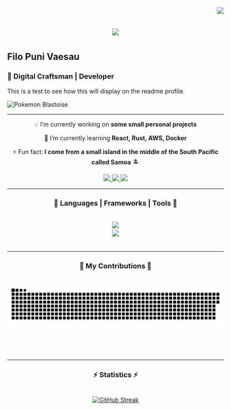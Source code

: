 <img align="right" src="https://api.visitorbadge.io/api/visitors?path=https%3A%2F%2Fgithub.com%2FfPuniVaesau&label=Views&labelColor=%234a4759&countColor=%23bbc15d&style=flat-square"/>

<h1 align="center">
  <a href="https://git.io/typing-svg">
    <img src="https://readme-typing-svg.herokuapp.com/?font=Fira+Code&weight=700&pause=1000&color=F9F6EE&size=35&center=true&vCenter=true&width=500&height=70&duration=4000&lines=Welcome+👋🏽;+Take+a+look+around!+〄;"/>
  </a>
</h1>



<div>
  <div align="left">
    <h2>Filo Puni Vaesau</h2>
    <h3>💭 Digital Craftsman | Developer</h3>
    <p>This is a test to see how this will display on the readme profile.</p>
  </div>
  <!-- <img src="/assets/FiloBanner.png"> -->
  <!-- <img src="https://64.media.tumblr.com/476bb112282a3ef7f7396de26f3d1b60/tumblr_pd8427dWCU1qbw2q1o1_1280.gif" /> -->
  <img margin-right=50px height=150px src="https://66.media.tumblr.com/tumblr_ma4fvrTeAk1rfjowdo1_500.gif" alt="Pokemon Blastoise">
</div>
<hr>

<div align="center">
  
  💡 I’m currently working on **some small personal projects**

  🌱 I’m currently learning **React, Rust, AWS, Docker**

  ⚡ Fun fact: **I come from a small island in the middle of the South Pacific called Samoa** 🏝️

</div>

<div align="center">
  <a href="mailto:filopunivaesau@gmail.com">
    <img src="https://shields.io/badge/Gmail-FFFFFF?style=for-the-badge&logo=gmail&logoColor=orange" target="_blank"/>
  </a>
  <a href="https://www.linkedin.com/in/filo-puni-vaesau-436801261/">
    <img src="https://img.shields.io/badge/LinkedIn-0077B5?style=for-the-badge&logo=linkedin&logoColor=white" target="_blank">
  </a>
  <a href="https://fPuniVaesau.git.io">
    <img src="https://img.shields.io/badge/GitHub-100000?style=for-the-badge&logo=github&logoColor=white" target="_blank"/>
  </a>
</div>

<hr>

<h3 align="center">🧩 Languages | Frameworks | Tools 🧩</h3>
<br/>
<div align="center">
  <a href="https://skillicons.dev">
    <img src="https://skillicons.dev/icons?i=github,git,javascript,nodejs,python,java,vscode"/><br>
    <img src="https://skillicons.dev/icons?i=bash,html,css,mysql,react,rust,php"/>
  </a>
</div>

<br/>
<hr>

<div align="center">

  <h3>📙 My Contributions 📙</h3>
  <br>
  <source media="(prefers-color-scheme: dark)" srcset="github-snake-dark.svg" />
  <source media="(prefers-color-scheme: light)" srcset="github-snake.svg" />
  <img alt="Snake animation for my contributions" src="https://raw.githubusercontent.com/fPuniVaesau/fPuniVaesau/output/github-contribution-grid-snake-dark.svg"/>
 
  <br/><br/>
</div>

<hr/>

<h3 align="center">⚡️ Statistics ⚡️</h3>
<br>

<div align="center">
  <a href="https://git.io/streak-stats"><img src="https://streak-stats.demolab.com?user=fPuniVaesau&theme=graywhite&hide_border=true&date_format=j%20M%5B%20Y%5D&card_width=500" alt="GitHub Streak" /></a>
</div>

<!-- Snorlax Gif -->


<!-- <img src="https://images-wixmp-ed30a86b8c4ca887773594c2.wixmp.com/f/12cbe8a4-f55c-4b40-85bb-d8e1405e7b84/df1wdk7-fa62d5b6-a1b2-4b2b-b407-02e737476148.gif?token=eyJ0eXAiOiJKV1QiLCJhbGciOiJIUzI1NiJ9.eyJzdWIiOiJ1cm46YXBwOjdlMGQxODg5ODIyNjQzNzNhNWYwZDQxNWVhMGQyNmUwIiwiaXNzIjoidXJuOmFwcDo3ZTBkMTg4OTgyMjY0MzczYTVmMGQ0MTVlYTBkMjZlMCIsIm9iaiI6W1t7InBhdGgiOiJcL2ZcLzEyY2JlOGE0LWY1NWMtNGI0MC04NWJiLWQ4ZTE0MDVlN2I4NFwvZGYxd2RrNy1mYTYyZDViNi1hMWIyLTRiMmItYjQwNy0wMmU3Mzc0NzYxNDguZ2lmIn1dXSwiYXVkIjpbInVybjpzZXJ2aWNlOmZpbGUuZG93bmxvYWQiXX0.mLCZ3Vy_z29MbBgLUgiJIocq4NNs0o-pr276Ju8hAtA"> -->
